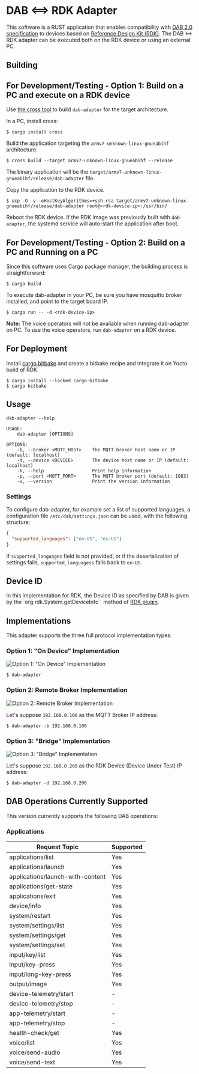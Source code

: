 # DAB <==> RDK Adapter #

This software is a RUST application that enables compatibility with [DAB 2.0 specification](https://getdab.org/) to devices based on [Reference Design Kit (RDK)](https://rdkcentral.com/).
The DAB <-> RDK adapter can be executed both on the RDK device or using an external PC.

## Building ##

## For Development/Testing - Option 1: Build on a PC and execute on a RDK device ##

Use [the cross tool](https://github.com/cross-rs/cross) to build `dab-adapter` for the target architecture.

In a PC, install cross:

```
$ cargo install cross
```

Build the application targeting the `armv7-unknown-linux-gnueabihf` architecture:

```
$ cross build --target armv7-unknown-linux-gnueabihf --release
```

The binary application will be the `target/armv7-unknown-linux-gnueabihf/release/dab-adapter` file.

Copy the application to the RDK device.

```
$ scp -O -v -oHostKeyAlgorithms=+ssh-rsa target/armv7-unknown-linux-gnueabihf/release/dab-adapter root@<rdk-device-ip>:/usr/bin/
```

Reboot the RDK device. If the RDK image was previously built with `dab-adapter`, the systemd service will auto-start the application after boot.

## For Development/Testing - Option 2: Build on a PC and Running on a PC ##

Since this software uses Cargo package manager, the building process is straightforward:

```
$ cargo build
```

To execute dab-adapter in your PC, be sure you have mosquitto broker installed, and point to the target board IP.

```
$ cargo run -- -d <rdk-device-ip>
```

**Note:** The voice operators will not be available when running dab-adapter on PC. To use the voice operators, run `dab-adapter` on a RDK device.

## For Deployment ##

Install [cargo bitbake](https://github.com/meta-rust/cargo-bitbake) and create a bitbake recipe and integrate it on Yocto build of RDK.

```
$ cargo install --locked cargo-bitbake
$ cargo bitbake
```


## Usage ##

```
dab-adapter --help

USAGE:
    dab-adapter [OPTIONS]

OPTIONS:
    -b, --broker <MQTT_HOST>    The MQTT broker host name or IP (default: localhost)
    -d, --device <DEVICE>       The device host name or IP (default: localhost)
    -h, --help                  Print help information
    -p, --port <MQTT_PORT>      The MQTT broker port (default: 1883)
    -v, --version               Print the version information
```

### Settings ###

To configure dab-adapter, for example set a list of supported languages, a configuration file `/etc/dab/settings.json` can be used, with the following structure:

```json
{
  "supported_languages": ["en-US", "es-US"]
}
```

If `supported_languages` field is not provided, or if the deserialization of settings fails, `supported_languagess` falls back to `en-US`.

## Device ID ##

In this implementation for RDK, the Device ID as specified by DAB is given by the `org.rdk.System.getDeviceInfo`` method of [RDK plugin](https://rdkcentral.github.io/rdkservices/#/api/SystemPlugin).

## Implementations ##

This adapter supports the three full protocol implementation types:

### Option 1: "On Device" Implementation ###

![Option 1: "On Device" Implementation](doc/Option1.png)

```
$ dab-adapter
```

### Option 2: Remote Broker Implementation ###

![Option 2: Remote Broker Implementation](doc/Option2.png)

Let's suppose `192.168.0.100` as the MQTT Broker IP address:

```
$ dab-adapter -b 192.168.0.100
```

### Option 3: "Bridge" Implementation ###

![Option 3: "Bridge" Implementation](doc/Option3.png)

Let's suppose `192.168.0.200` as the RDK Device (Device Under Test) IP address:

```
$ dab-adapter -d 192.168.0.200
```

## DAB Operations Currently Supported ##

This version currently supports the following DAB operations:

### Applications ###

| Request Topic                    | Supported |
|----------------------------------|-----------|
| applications/list                |    Yes    |
| applications/launch              |    Yes    |
| applications/launch-with-content |    Yes    |
| applications/get-state           |    Yes    |
| applications/exit                |    Yes    |
| device/info                      |    Yes    |
| system/restart                   |    Yes    |
| system/settings/list             |    Yes    |
| system/settings/get              |    Yes    |
| system/settings/set              |    Yes    |
| input/key/list                   |    Yes    |
| input/key-press                  |    Yes    |
| input/long-key-press             |    Yes    |
| output/image                     |    Yes    |
| device-telemetry/start           |     -     |
| device-telemetry/stop            |     -     |
| app-telemetry/start              |     -     |
| app-telemetry/stop               |     -     |
| health-check/get                 |    Yes    |
| voice/list                       |    Yes    |
| voice/send-audio                 |    Yes    |
| voice/send-text                  |    Yes    |
